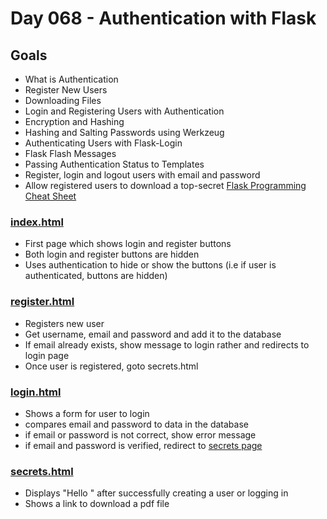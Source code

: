 # Day 068 - Authentication with Flask

## Goals
- What is Authentication
- Register New Users
- Downloading Files
- Login and Registering Users with Authentication
- Encryption and Hashing
- Hashing  and Salting Passwords using Werkzeug
- Authenticating Users with Flask-Login
- Flask Flash Messages
- Passing Authentication Status to Templates
- Register, login and logout users with email and password
- Allow registered users to download a top-secret [Flask Programming Cheat Sheet](static/files/cheat_sheet.pdf)

### [index.html](templates/index.html)
- First page which shows login and register buttons 
- Both login and register buttons are hidden
- Uses authentication to hide or show the buttons (i.e if user is authenticated, buttons are hidden)

### [register.html](templates/register.html)
- Registers new user 
- Get username, email and password and add it to the database
- If email already exists, show message to login rather and redirects to login page
- Once user is registered, goto secrets.html

### [login.html](templates/login.html)
- Shows a form for user to login
- compares email and password to data in the database
- if email or password is not correct, show error message
- if email and password is verified, redirect to [secrets page](templates/secrets.html)

### [secrets.html](templates/secrets.html)
- Displays "Hello <username>" after successfully creating a user or logging in
- Shows a link to download a pdf file